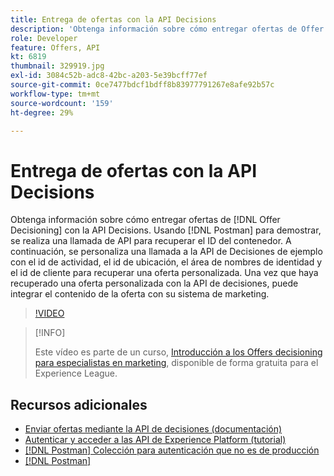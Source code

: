 ```yaml
---
title: Entrega de ofertas con la API Decisions
description: 'Obtenga información sobre cómo entregar ofertas de Offer Decisioning con la API Decisions. '
role: Developer
feature: Offers, API
kt: 6819
thumbnail: 329919.jpg
exl-id: 3084c52b-adc8-42bc-a203-5e39bcff77ef
source-git-commit: 0ce7477bdcf1bdff8b83977791267e8afe92b57c
workflow-type: tm+mt
source-wordcount: '159'
ht-degree: 29%

---
```


# Entrega de ofertas con la API Decisions

Obtenga información sobre cómo entregar ofertas de [!DNL Offer Decisioning] con la API Decisions. Usando [!DNL Postman] para demostrar, se realiza una llamada de API para recuperar el ID del contenedor. A continuación, se personaliza una llamada a la API de Decisiones de ejemplo con el id de actividad, el id de ubicación, el área de nombres de identidad y el id de cliente para recuperar una oferta personalizada. Una vez que haya recuperado una oferta personalizada con la API de decisiones, puede integrar el contenido de la oferta con su sistema de marketing.

>[!VIDEO](https://video.tv.adobe.com/v/329919?quality=12&learn=on)

>[!INFO]
>
> Este vídeo es parte de un curso, [Introducción a los Offers decisioning para especialistas en marketing](https://experienceleague.adobe.com/?recommended=ExperiencePlatform-U-1-2020.1.offerdecisioning?lang=es), disponible de forma gratuita para el Experience League.


## Recursos adicionales

* [Enviar ofertas mediante la API de decisiones (documentación)](https://experienceleague.adobe.com/docs/journey-optimizer/using/offer-decisioniong/api-reference/offer-delivery/deliver-offers.html)
* [Autenticar y acceder a las API de Experience Platform (tutorial)](https://experienceleague.adobe.com/docs/platform-learn/tutorials/platform-api-authentication.html?lang=es)
* [[!DNL Postman] Colección para autenticación que no es de producción](https://github.com/adobe/experience-platform-postman-samples/tree/master/apis/ims)
* [[!DNL Postman]](https://www.postman.com/)
